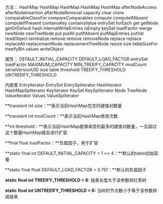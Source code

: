 方法：
HashMap
HashMap
HashMap
HashMap
HashMap
afterNodeAccess
afterNodeInsertion
afterNodeRemoval
capacity
clear
clone
comparableClassFor
compareComparables
compute
computeIfAbsent
computeIfPresent
containsKey
containsValue
entrySet
forEach
get
getNode
getOrDefault
hash
internalWriteEntries
isEmpty
keySet
loadFactor
merge
newNode
newTreeNode
put
putAll
putIfAbsent
putMapEntries
putVal
readObject
reinitialize
remove
remove
removeNode
replace
replace
replaceAll
replacementNode
replacementTreeNode
resize
size
tableSizeFor
treeifyBin
values
writeObject

属性：
DEFAULT_INITIAL_CAPACITY
DEFAULT_LOAD_FACTOR
entrySet
loadFactor
MAXIMUM_CAPACITY
MIN_TREEIFY_CAPACITY
modCount
serialVersionUID
size
table
threshold
TREEIFY_THRESHOLD
UNTREEIFY_THRESHOLD

内部类
EntryIterator
EntrySet
EntrySpliterator
HashIterator
HashMapSpliterator
KeyIterator
KeySet
KeySpliterator
Node
TreeNode
ValueIterator
Values
ValueSpliterator





**transient int size：**表示当前HashMap包含的键值对数量

**transient int modCount：**表示当前HashMap修改次数

**int threshold：**表示当前HashMap能够承受的最多的键值对数量，一旦超过这个数量HashMap就会进行扩容

**final float loadFactor：**负载因子，用于扩容

**static final int DEFAULT_INITIAL_CAPACITY = 1 << 4：**默认的table初始容量

**static final float DEFAULT_LOAD_FACTOR = 0.75f：**默认的负载因子

**static final int TREEIFY_THRESHOLD = 8:** 链表长度大于该参数转红黑树

**static final int UNTREEIFY_THRESHOLD = 6:** 当树的节点数小于等于该参数转成链表